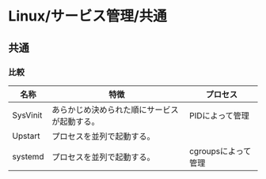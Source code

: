 # Linux/サービス管理/共通

## 共通

### 比較

| 名称   | 特徴                                         | プロセス            |
| -------- | -------------------------------------------- | ------------------- |
| SysVinit | あらかじめ決められた順にサービスが起動する。 | PIDによって管理     |
| Upstart| プロセスを並列で起動する。                   |                     |
| systemd| プロセスを並列で起動する。                   | cgroupsによって管理 |
